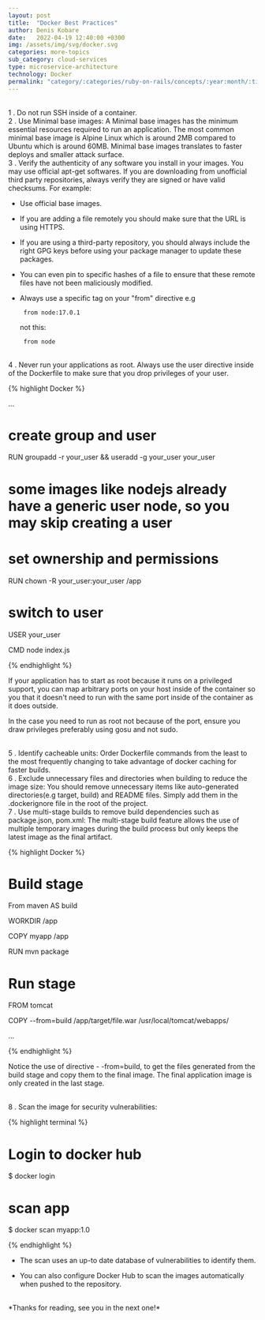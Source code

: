 ```yaml
---
layout: post
title:  "Docker Best Practices"
author: Denis Kobare
date:   2022-04-19 12:40:00 +0300
img: /assets/img/svg/docker.svg
categories: more-topics
sub_category: cloud-services
type: microservice-architecture
technology: Docker
permalink: "category/:categories/ruby-on-rails/concepts/:year:month/:title"
---
```



<br>
1 . Do not run SSH inside of a container.


<br>
2 . Use Minimal base images: A Minimal base images has the minimum essential resources required to run an application. The most common minimal base image is Alpine Linux which is around 2MB compared to Ubuntu which is around 60MB. Minimal base images translates to faster deploys and smaller attack surface.


<br>
3 . Verify the authenticity of any software you install in your images. You may use official apt-get softwares. If you are downloading from unofficial third party repositories, always verify they are signed or have valid checksums. For example:

 - Use official base images. 
 - If you are adding a file remotely you should make sure that the URL is using HTTPS.
 - If you are using a third-party repository, you should always include the right GPG keys before using your package manager to update these packages.
 - You can even pin to specific hashes of a file to ensure that these remote files have not been maliciously modified. 
 - Always use a specific tag on your "from" directive e.g 
       
        from node:17.0.1 
        
   not this: 
   
        from node


<br> 
4 . Never run your applications as root. Always use the user directive inside of the Dockerfile to make sure that you drop privileges of your user.

{% highlight Docker %}

...

# create group and user

RUN groupadd -r your_user && useradd -g your_user your_user

# some images like nodejs already have a generic user node, so you may skip creating a user


# set ownership and permissions

RUN chown -R your_user:your_user /app


# switch to user

USER your_user


CMD node index.js

{% endhighlight %}

If your application has to start as root because it runs on a privileged support, you can map arbitrary ports on your host inside of the container so you that it doesn't need to run with the same port inside of the container as it does outside.

In the case you need to run as root not because of the port, ensure you draw privileges preferably using gosu and not sudo. 


<br>
5 . Identify cacheable units: Order Dockerfile commands from the least to the most frequently changing to take advantage of docker caching for faster builds.


<br>
6 . Exclude unnecessary files and directories when building to reduce the image size: You should remove unnecessary items like auto-generated directories(e.g target, build) and README files. Simply add them in the .dockerignore file in the root of the project.


<br>
7 . Use multi-stage builds to remove build dependencies such as package.json, pom.xml: The multi-stage build feature allows the use of multiple temporary images during the build process but only keeps the latest image as the final artifact.

{% highlight Docker %}

# Build stage

From maven AS build

WORKDIR /app

COPY myapp /app

RUN mvn package


# Run stage

FROM tomcat

COPY --from=build /app/target/file.war /usr/local/tomcat/webapps/

...

{% endhighlight %}

Notice the use of directive - -from=build, to get the files generated from the build stage and copy them to the final image. The final application image is only created in the last stage.  

<br>
8 . Scan the image for security vulnerabilities:



{% highlight terminal %}

# Login to docker hub

$ docker login


# scan app

$ docker scan myapp:1.0

{% endhighlight %}

- The scan uses an up-to date database of vulnerabilities to identify them.

- You can also configure Docker Hub to scan the images automatically when pushed to the repository.


<br>
*Thanks for reading, see you in the next one!*
